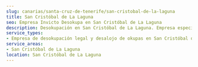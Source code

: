 ```yaml
---
slug: canarias/santa-cruz-de-tenerife/san-cristobal-de-la-laguna
title: San Cristóbal de La Laguna
seo: Empresa Invicto Desokupa en San Cristóbal de La Laguna
description: Desokupación en San Cristóbal de La Laguna. Empresa especializada en okupas. Mediación legal y desalojo express. Presupuesto gratuito.
service_types:
- Empresa de desokupación legal y desalojo de okupas en San Cristóbal de La Laguna
service_areas:
- San Cristóbal de La Laguna
location: San Cristóbal de La Laguna
---
```

